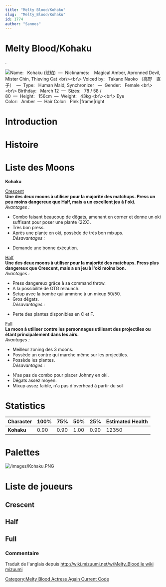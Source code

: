```yaml
---
title: "Melty Blood/Kohaku"
slug:  "Melty_Blood/Kohaku"
id: 1774
author: "Sannos"
---
```


# Melty Blood/Kohaku

.

![ **Name:**   Kohaku (琥珀)  —  **Nicknames:**    Magical Amber,
Apronned Devil, Mister Chin, Thieving Cat \<br\\\>\<br\\\> **Voiced
by:**   Takano Naoko （高野　直子）  —  **Type:**   Human Maid,
Synchronizer   —  **Gender:**   Female \<br\\\>\<br\\\>
**Birthday:**   March 12  —  **Sizes:**   78 / 58 /
80  —  **Height:**   156cm  —  **Weight:**   43kg \<br\\\>\<br\\\> **Eye
Color:**   Amber  —  **Hair Color:**   Pink
\|frame\|right](/images/Kohaku0.png‎ " Name:   Kohaku (琥珀)  —  Nicknames:    Magical Amber, Apronned Devil, Mister Chin, Thieving Cat <br\><br\> Voiced by:   Takano Naoko （高野　直子）  —  Type:   Human Maid, Synchronizer   —  Gender:   Female <br\><br\> Birthday:   March 12  —  Sizes:   78 / 58 / 80  —  Height:   156cm  —  Weight:   43kg <br\><br\> Eye Color:   Amber  —  Hair Color:   Pink |frame|right")

# Introduction

# Histoire

# Liste des Moons

**Kohaku**

[Crescent](Melty_Blood/Kohaku/Crescent_Moon "wikilink")  
**Une des deux moons à utiliser pour la majorité des matchups. Press un
peu moins dangereux que Half, mais a un excellent jeu à l'oki.**  
*Avantages :*  
+ Combo faisant beaucoup de dêgats, amenant en corner et donne un oki
suffisant pour poser une plante (22X).  
+ Très bon press.  
+ Après une plante en oki, possède de très bon mixups.  
*Désavantages :*  
- Demande une bonne éxécution.

[Half](Melty_Blood/Kohaku/Half_Moon "wikilink")  
**Une des deux moons à utiliser pour la majorité des matchups. Press
plus dangereux que Crescent, mais a un jeu à l'oki moins bon.**  
*Avantages :*  
+ Press dangereux grâce à sa command throw.  
+ A la possibilité de OTG relaunch.  
+ Setup avec la bombe qui ammène à un mixup 50/50.  
+ Gros dêgats.  
*Désavantages :*  
- Perte des plantes disponibles en C et F.

[Full](Melty_Blood/Kohaku/Full_Moon "wikilink")  
**La moon à utiliser contre les personnages utilisant des projectiles ou
étant principalement dans les airs.**  
*Avantages :*  
+ Meilleur zoning des 3 moons.  
+ Possède un contre qui marche même sur les projectiles.  
+ Possède les plantes.  
*Désavantages :*  
- N'as pas de combo pour placer Johnny en oki.  
- Dêgats assez moyen.  
- Mixup assez faible, n'a pas d'overhead à partir du sol

# Statistics

| Character  | 100% | 75%  | 50%  | 25%  | Estimated Health |
|------------|------|------|------|------|------------------|
| **Kohaku** | 0.90 | 0.90 | 1.00 | 0.90 | 12350            |

# Palettes

![](/images/Kohaku.PNG "/images/Kohaku.PNG")

# Liste de joueurs

## Crescent

## Half

## Full

### Commentaire

Traduit de l'anglais depuis [http://wiki.mizuumi.net/w/Melty_Blood le
wiki
mizuumi](http://wiki.mizuumi.net/w/Melty_Blood_le_wiki_mizuumi "wikilink")

[Category:Melty Blood Actress Again Current
Code](Category:Melty_Blood_Actress_Again_Current_Code "wikilink")
